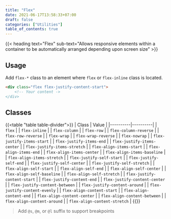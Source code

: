 ```yaml
---
title: "Flex"
date: 2021-06-17T13:58:33+07:00
draft: false
categories: ["Utilities"]
table_of_contents: true
---
```


{{< heading text="Flex" sub-text="Allows responsive elements within a container to be automatically arranged depending upon screen size" >}}

## Usage

Add `flex-*` class to an element where `flex` or `flex-inline` class is located.

``` html
<div class="flex flex-justify-content-start">
    <!-- Your content ->
</div>
```

## Classes

{{<table "table table-divider">}}
| Class | Value |
|----------|----------|
| `flex` |
| `flex-inline` |
| `flex-column` |
| `flex-row` |
| `flex-column-reverse` |
| `flex-row-reverse` |
| `flex-wrap` |
| `flex-wrap-reverse` |
| `flex-nowrap` |
| `flex-justify-items-start` |
| `flex-justify-items-end` |
| `flex-justify-items-center` |
| `flex-justify-items-stretch` |
| `flex-align-items-start` |
| `flex-align-items-end` |
| `flex-align-items-center` |
| `flex-align-items-baseline` |
| `flex-align-items-stretch` |
| `flex-justify-self-start` |
| `flex-justify-self-end` |
| `flex-justify-self-center` |
| `flex-justify-self-stretch` |
| `flex-align-self-start` |
| `flex-align-self-end` |
| `flex-align-self-center` |
| `flex-align-self-baseline` |
| `flex-align-self-stretch` |
| `flex-justify-content-start` |
| `flex-justify-content-end` |
| `flex-justify-content-center` |
| `flex-justify-content-between` |
| `flex-justify-content-around` |
| `flex-justify-content-evenly` |
| `flex-align-content-start` |
| `flex-align-content-end` |
| `flex-align-content-center` |
| `flex-align-content-between` |
| `flex-align-content-around` |
| `flex-align-content-stretch` |
{{</table>}}

> Add `@s`, `@m`, or `@l` suffix to support breakpoints